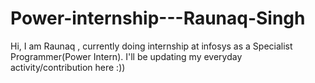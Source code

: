 # Power-internship---Raunaq-Singh
Hi, I am Raunaq , currently doing internship at infosys as a Specialist Programmer(Power Intern). I'll be updating my everyday activity/contribution here :))
